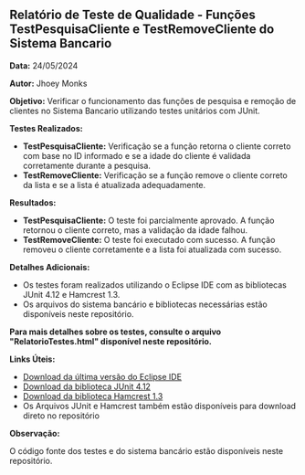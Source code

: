 ## Relatório de Teste de Qualidade - Funções TestPesquisaCliente e TestRemoveCliente do Sistema Bancario

**Data:** 24/05/2024

**Autor:** Jhoey Monks

**Objetivo:** Verificar o funcionamento das funções de pesquisa e remoção de clientes no Sistema Bancario utilizando testes unitários com JUnit.

**Testes Realizados:**

* **TestPesquisaCliente:** Verificação se a função retorna o cliente correto com base no ID informado e se a idade do cliente é validada corretamente durante a pesquisa.
* **TestRemoveCliente:** Verificação se a função remove o cliente correto da lista e se a lista é atualizada adequadamente.

**Resultados:**

* **TestPesquisaCliente:** O teste foi parcialmente aprovado. A função retornou o cliente correto, mas a validação da idade falhou.
* **TestRemoveCliente:** O teste foi executado com sucesso. A função removeu o cliente corretamente e a lista foi atualizada com sucesso.

**Detalhes Adicionais:**

* Os testes foram realizados utilizando o Eclipse IDE com as bibliotecas JUnit 4.12 e Hamcrest 1.3.
* Os arquivos do sistema bancário e bibliotecas necessárias estão disponíveis neste repositório.

**Para mais detalhes sobre os testes, consulte o arquivo "RelatorioTestes.html" disponível neste repositório.**

**Links Úteis:**

* [Download da última versão do Eclipse IDE](https://www.eclipse.org/downloads/packages/)
* [Download da biblioteca JUnit 4.12](https://repo1.maven.org/maven2/junit/junit/4.12/junit-4.12.jar)
* [Download da biblioteca Hamcrest 1.3](https://repo1.maven.org/maven2/org/hamcrest/hamcrest-core/1.3/hamcrest-core-1.3.jar)
* Os Arquivos JUnit e Hamcrest também estão disponíveis para download direto no repositório

**Observação:**

O código fonte dos testes e do sistema bancário estão disponíveis neste repositório.

